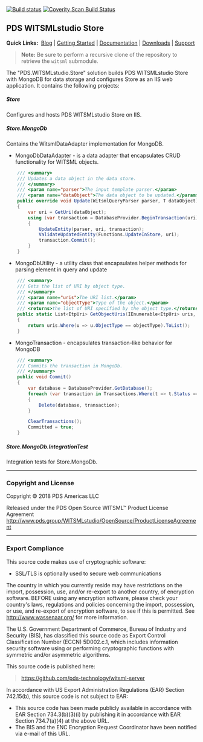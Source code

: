 [![Build status](https://ci.appveyor.com/api/projects/status/iej6hbx4o93kg6ss?svg=true)](https://ci.appveyor.com/project/PDS/witsml-server)
[![Coverity Scan Build Status](https://scan.coverity.com/projects/18119/badge.svg)](https://scan.coverity.com/projects/pds-technology-witsml-server)

## PDS WITSMLstudio Store

**Quick Links:**&nbsp;
[Blog](https://witsml.pds.technology/blog) |
[Getting Started](https://witsml.pds.technology/docs/getting-started) |
[Documentation](https://witsml.pds.technology/docs/documentation) |
[Downloads](https://witsml.pds.technology/docs/downloads) |
[Support](https://witsml.pds.technology/docs/support)

> **Note:** Be sure to perform a recursive clone of the repository to retrieve the `witsml` submodule.

The "PDS.WITSMLstudio.Store" solution builds PDS WITSMLstudio Store with MongoDB for data storage and configures Store as an IIS web application. It contains the following projects: 

##### Store
Configures and hosts PDS WITSMLstudio Store on IIS.

##### Store.MongoDb
Contains the WitsmlDataAdapter implementation for MongoDB.

- MongoDbDataAdapter - is a data adapter that encapsulates CRUD functionality for WITSML objects.
````C#
    /// <summary>
    /// Updates a data object in the data store.
    /// </summary>
    /// <param name="parser">The input template parser.</param>
    /// <param name="dataObject">The data object to be updated.</param>
    public override void Update(WitsmlQueryParser parser, T dataObject)
    {
        var uri = GetUri(dataObject);
        using (var transaction = DatabaseProvider.BeginTransaction(uri))
        {
            UpdateEntity(parser, uri, transaction);
            ValidateUpdatedEntity(Functions.UpdateInStore, uri);
            transaction.Commit();
        }
    }
````
- MongoDbUtility - a utility class that encapsulates helper methods for parsing element in query and update
````C#
    /// <summary>
    /// Gets the list of URI by object type.
    /// </summary>
    /// <param name="uris">The URI list.</param>
    /// <param name="objectType">Type of the object.</param>
    /// <returns>the list of URI specified by the object type.</returns>
    public static List<EtpUri> GetObjectUris(IEnumerable<EtpUri> uris, string objectType)
    {
        return uris.Where(u => u.ObjectType == objectType).ToList();
    }
````
- MongoTransaction - encapsulates transaction-like behavior for MongoDB
````C#
    /// <summary>
    /// Commits the transaction in MongoDb.
    /// </summary>
    public void Commit()
    {
        var database = DatabaseProvider.GetDatabase();
        foreach (var transaction in Transactions.Where(t => t.Status == TransactionStatus.Pending && t.Action == MongoDbAction.Delete))
        {
            Delete(database, transaction);
        }

        ClearTransactions();
        Committed = true;
    }
````

##### Store.MongoDb.IntegrationTest
Integration tests for Store.MongoDb.

---

### Copyright and License
Copyright &copy; 2018 PDS Americas LLC

Released under the PDS Open Source WITSML™ Product License Agreement
http://www.pds.group/WITSMLstudio/OpenSource/ProductLicenseAgreement

---

### Export Compliance

This source code makes use of cryptographic software:
- SSL/TLS is optionally used to secure web communications

The country in which you currently reside may have restrictions on the import, possession,
use, and/or re-export to another country, of encryption software.  BEFORE using any
encryption software, please check your country's laws, regulations and policies concerning
the import, possession, or use, and re-export of encryption software, to see if this is
permitted.  See <http://www.wassenaar.org/> for more information.

The U.S. Government Department of Commerce, Bureau of Industry and Security (BIS), has
classified this source code as Export Control Classification Number (ECCN) 5D002.c.1, which
includes information security software using or performing cryptographic functions with
symmetric and/or asymmetric algorithms.

This source code is published here:
> https://github.com/pds-technology/witsml-server

In accordance with US Export Administration Regulations (EAR) Section 742.15(b), this
source code is not subject to EAR:
 - This source code has been made publicly available in accordance with EAR Section
   734.3(b)(3)(i) by publishing it in accordance with EAR Section 734.7(a)(4) at the above
   URL.
 - The BIS and the ENC Encryption Request Coordinator have been notified via e-mail of this
   URL.
